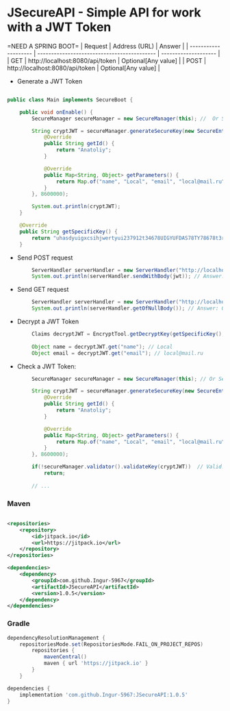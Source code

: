 # JSecureAPI - Simple API for work with a JWT Token

=NEED A SPRING BOOT=
| Request              | Address (URL)                               | Answer		    |
| -------------------- | ------------------------------------------- | -------------------- |
| GET                  | http://localhost:8080/api/token             | Optional[Any value]  |
| POST                 | http://localhost:8080/api/token             | Optional[Any value]  |


- Generate a JWT Token

```java

public class Main implements SecureBoot {

    public void onEnable() {
        SecureManager secureManager = new SecureManager(this); //  Or SecureManager secureManager = new SecureManager(Main.class);

        String cryptJWT = secureManager.generateSecureKey(new SecureEntity() {
            @Override
            public String getId() {
                return "Anatoliy";
            }

            @Override
            public Map<String, Object> getParameters() {
                return Map.of("name", "Local", "email", "local@mail.ru");
            }
        }, 8600000);

        System.out.println(cryptJWT);
    }

    @Override
    public String getSpecificKey() {
        return "uhasdyuigxcsihjwertyui237912t34678UIGYUFDAS78TY78678t3rghuasdsjgurhjndftdyuig"; // (length * 8) >= 256 or (length * 8) >= 384 or (length * 8) >= 512
    }

```

- Send POST request

```java
        ServerHandler serverHandler = new ServerHandler("http://localhost:8080/api/token");
        System.out.println(serverHandler.sendWithBody(jwt)); // Answer: Optional[...]
```

- Send GET request

```java
        ServerHandler serverHandler = new ServerHandler("http://localhost:8080/api/token");
        System.out.println(serverHandler.getOfNullBody()); // Answer: Optional[...]
```

- Decrypt a JWT Token

```java
        Claims decryptJWT = EncryptTool.getDecryptKey(getSpecificKey(), cryptJWT);
        
        Object name = decryptJWT.get("name"); // Local
        Object email = decryptJWT.get("email"); // local@mail.ru
```

- Check a JWT Token:

```java
        SecureManager secureManager = new SecureManager(this); // Or SecureManager secureManager = new SecureManager(Main.class);

        String cryptJWT = secureManager.generateSecureKey(new SecureEntity() {
            @Override
            public String getId() {
                return "Anatoliy";
            }

            @Override
            public Map<String, Object> getParameters() {
                return Map.of("name", "Local", "email", "local@mail.ru");
            }
        }, 8600000);

        if(!secureManager.validator().validateKey(cryptJWT))  // Valid!
            return;
        
        // ...
```

### Maven

```xml

<repositories>
	<repository>
		<id>jitpack.io</id>
		<url>https://jitpack.io</url>
	</repository>
</repositories>

<dependencies>
	<dependency>
	    <groupId>com.github.Ingur-5967</groupId>
	    <artifactId>JSecureAPI</artifactId>
	    <version>1.0.5</version>
	</dependency>
</dependencies>
```

### Gradle

```groovy
dependencyResolutionManagement {
	repositoriesMode.set(RepositoriesMode.FAIL_ON_PROJECT_REPOS)
		repositories {
			mavenCentral()
			maven { url 'https://jitpack.io' }
		}
	}

dependencies {
	implementation 'com.github.Ingur-5967:JSecureAPI:1.0.5'
}
```


